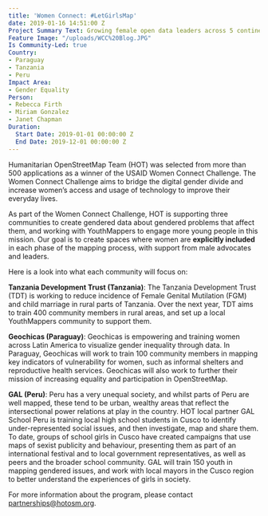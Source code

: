 ```yaml
---
title: 'Women Connect: #LetGirlsMap'
date: 2019-01-16 14:51:00 Z
Project Summary Text: Growing female open data leaders across 5 continents
Feature Image: "/uploads/WCC%20Blog.JPG"
Is Community-Led: true
Country:
- Paraguay
- Tanzania
- Peru
Impact Area:
- Gender Equality
Person:
- Rebecca Firth
- Miriam Gonzalez
- Janet Chapman
Duration:
  Start Date: 2019-01-01 00:00:00 Z
  End Date: 2019-12-01 00:00:00 Z
---
```


Humanitarian OpenStreetMap Team (HOT) was selected from more than 500 applications as a winner of the USAID Women Connect Challenge. The Women Connect Challenge aims to bridge the digital gender divide and increase women’s access and usage of technology to improve their everyday lives.

As part of the Women Connect Challenge, HOT is supporting three communities to create gendered data about gendered problems that affect them, and working with YouthMappers to engage more young people in this mission. Our goal is to create spaces where women are **explicitly included** in each phase of the mapping process, with support from male advocates and leaders.

Here is a look into what each community will focus on:


**Tanzania Development Trust (Tanzania)**: The Tanzania Development Trust (TDT) is working to reduce incidence of Female Genital Mutilation (FGM) and child marriage in rural parts of Tanzania. Over the next year, TDT aims to train 400 community members in rural areas, and set up a local YouthMappers community to support them.

**Geochicas (Paraguay)**: Geochicas is empowering and training women across Latin America to visualize gender inequality through data. In Paraguay, Geochicas will work to train 100 community members in mapping key indicators of vulnerability for women, such as informal shelters and reproductive health services. Geochicas will also work to further their mission of increasing equality and participation in OpenStreetMap.

**GAL (Peru)**: Peru has a very unequal society, and whilst parts of Peru are well mapped, these tend to be urban, wealthy areas that reflect the intersectional power relations at play in the country. HOT local partner GAL School Peru is training local high school students in Cusco to identify under-represented social issues, and then investigate, map and share them. To date, groups of school girls in Cusco have created campaigns that use maps of sexist publicity and behaviour, presenting them as part of an international festival and to local government representatives, as well as peers and the broader school community. GAL will train 150 youth in mapping gendered issues, and work with local mayors in the Cusco region to better understand the experiences of girls in society.

For more information about the program, please contact partnerships@hotosm.org.
